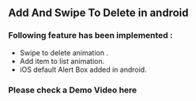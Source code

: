 ## Add And Swipe To Delete in android

### Following feature has been implemented  :
 
  * Swipe to delete animation .
  * Add item to list animation.
  * iOS default Alert Box added in android.
  ### Please check a Demo Video here 
  
